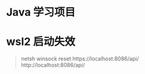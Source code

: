# Java 学习项目

# wsl2 启动失效

> netsh winsock reset
 https://localhost:8086/api/
 http://localhost:8086/api/